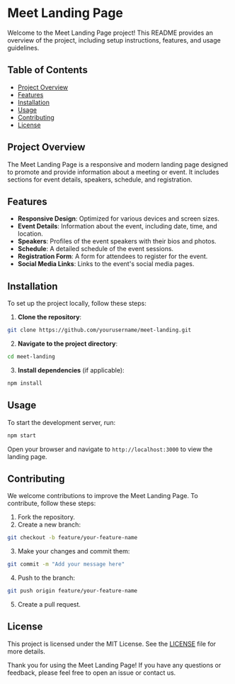 # Meet Landing Page

Welcome to the Meet Landing Page project! This README provides an overview of the project, including setup instructions, features, and usage guidelines.

## Table of Contents

- [Project Overview](#project-overview)
- [Features](#features)
- [Installation](#installation)
- [Usage](#usage)
- [Contributing](#contributing)
- [License](#license)

## Project Overview

The Meet Landing Page is a responsive and modern landing page designed to promote and provide information about a meeting or event. It includes sections for event details, speakers, schedule, and registration.

## Features

- **Responsive Design**: Optimized for various devices and screen sizes.
- **Event Details**: Information about the event, including date, time, and location.
- **Speakers**: Profiles of the event speakers with their bios and photos.
- **Schedule**: A detailed schedule of the event sessions.
- **Registration Form**: A form for attendees to register for the event.
- **Social Media Links**: Links to the event's social media pages.

## Installation

To set up the project locally, follow these steps:

1. **Clone the repository**:
  ```bash
  git clone https://github.com/yourusername/meet-landing.git
  ```
2. **Navigate to the project directory**:
  ```bash
  cd meet-landing
  ```
3. **Install dependencies** (if applicable):
  ```bash
  npm install
  ```

## Usage

To start the development server, run:
```bash
npm start
```
Open your browser and navigate to `http://localhost:3000` to view the landing page.

## Contributing

We welcome contributions to improve the Meet Landing Page. To contribute, follow these steps:

1. Fork the repository.
2. Create a new branch:
  ```bash
  git checkout -b feature/your-feature-name
  ```
3. Make your changes and commit them:
  ```bash
  git commit -m "Add your message here"
  ```
4. Push to the branch:
  ```bash
  git push origin feature/your-feature-name
  ```
5. Create a pull request.

## License

This project is licensed under the MIT License. See the [LICENSE](LICENSE) file for more details.

Thank you for using the Meet Landing Page! If you have any questions or feedback, please feel free to open an issue or contact us.

